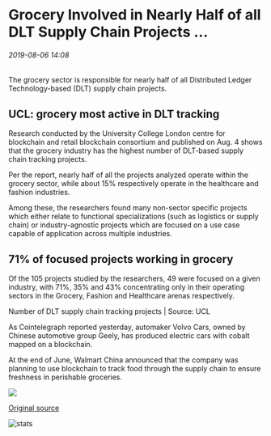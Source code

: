 # Grocery Involved in Nearly Half of all DLT Supply Chain Projects ...

###### 2019-08-06 14:08

The grocery sector is responsible for nearly half of all Distributed Ledger Technology-based (DLT) supply chain projects.

## UCL: grocery most active in DLT tracking

Research conducted by the University College London centre for blockchain and retail blockchain consortium and published on Aug. 4 shows that the grocery industry has the highest number of DLT-based supply chain tracking projects.

Per the report, nearly half of all the projects analyzed operate within the grocery sector, while about 15% respectively operate in the healthcare and fashion industries.

Among these, the researchers found many non-sector specific projects which either relate to functional specializations (such as logistics or supply chain) or industry-agnostic projects which are focused on a use case capable of application across multiple industries.

## 71% of focused projects working in grocery

Of the 105 projects studied by the researchers, 49 were focused on a given industry, with 71%, 35% and 43% concentrating only in their operating sectors in the Grocery, Fashion and Healthcare arenas respectively.

Number of DLT supply chain tracking projects | Source: UCL

As Cointelegraph reported yesterday, automaker Volvo Cars, owned by Chinese automotive group Geely, has produced electric cars with cobalt mapped on a blockchain.

At the end of June, Walmart China announced that the company was planning to use blockchain to track food through the supply chain to ensure freshness in perishable groceries.

![](https://s3.cointelegraph.com/storage/uploads/view/14a1f70f40f8179dfc1d4c7f2ed3933d.png)

[Original source](https://cointelegraph.com/news/grocery-involved-in-nearly-half-of-all-dlt-supply-chain-projects)

![stats](https://c.statcounter.com/11760860/0/a89fa40b/1/ "stats")
